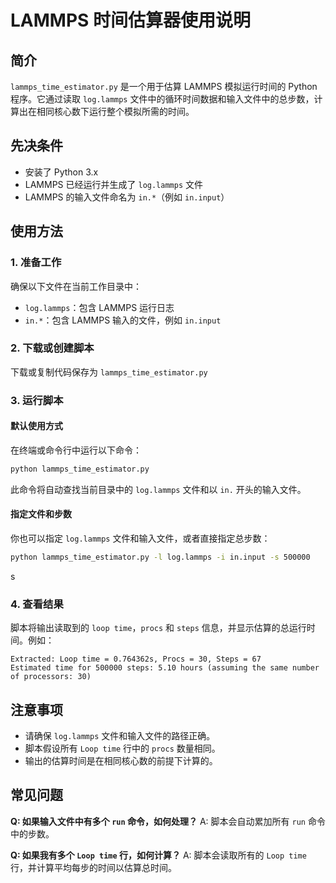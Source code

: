 # LAMMPS 时间估算器使用说明

## 简介
`lammps_time_estimator.py` 是一个用于估算 LAMMPS 模拟运行时间的 Python 程序。它通过读取 `log.lammps` 文件中的循环时间数据和输入文件中的总步数，计算出在相同核心数下运行整个模拟所需的时间。

## 先决条件
- 安装了 Python 3.x
- LAMMPS 已经运行并生成了 `log.lammps` 文件
- LAMMPS 的输入文件命名为 `in.*`（例如 `in.input`）

## 使用方法

### 1. 准备工作
确保以下文件在当前工作目录中：
- `log.lammps`：包含 LAMMPS 运行日志
- `in.*`：包含 LAMMPS 输入的文件，例如 `in.input`

### 2. 下载或创建脚本
下载或复制代码保存为 `lammps_time_estimator.py`

### 3. 运行脚本

#### 默认使用方式
在终端或命令行中运行以下命令：
```sh
python lammps_time_estimator.py
```
此命令将自动查找当前目录中的 `log.lammps` 文件和以 `in.` 开头的输入文件。

#### 指定文件和步数
你也可以指定 `log.lammps` 文件和输入文件，或者直接指定总步数：
```sh
python lammps_time_estimator.py -l log.lammps -i in.input -s 500000
```
s
### 4. 查看结果
脚本将输出读取到的 `loop time`，`procs` 和 `steps` 信息，并显示估算的总运行时间。例如：
```
Extracted: Loop time = 0.764362s, Procs = 30, Steps = 67
Estimated time for 500000 steps: 5.10 hours (assuming the same number of processors: 30)
```

## 注意事项
- 请确保 `log.lammps` 文件和输入文件的路径正确。
- 脚本假设所有 `Loop time` 行中的 `procs` 数量相同。
- 输出的估算时间是在相同核心数的前提下计算的。

## 常见问题
**Q: 如果输入文件中有多个 `run` 命令，如何处理？**
A: 脚本会自动累加所有 `run` 命令中的步数。

**Q: 如果我有多个 `Loop time` 行，如何计算？**
A: 脚本会读取所有的 `Loop time` 行，并计算平均每步的时间以估算总时间。
